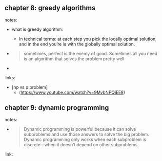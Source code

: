 ## chapter 8: greedy algorithms

notes:

* what is greedy algorithm:
    *  In technical terms: at each step you pick the locally optimal solution, and in the end you’re le  with the globally optimal solution.
* >sometimes, perfect is the enemy of good. Sometimes all you need is an algorithm that solves the problem pretty well

* 


links:
* [np vs p problem]
    * (https://www.youtube.com/watch?v=9MvbNPQiEE8)



## chapter 9: dynamic programming


notes:
* > Dynamic programming is powerful because it can solve subproblems and use those answers to solve the big problem. Dynamic programming only works when each subproblem is discrete—when it doesn’t depend on other subproblems. 



link:

